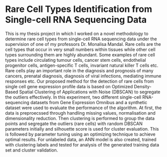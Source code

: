 # Rare Cell Types Identification from Single-cell RNA Sequencing Data

This is my thesis project in which I worked on a novel methodology to determine rare cell types from single-cell RNA sequencing data  under the supervision of one of my professors Dr. Monalisa Mandal. Rare cells are the cell types that occur in very small numbers within tissues while other cell types surrounding them are highly abundant. Some examples of rare cell types include circulating tumour cells, cancer stem cells, endothelial progenitor cells, antigen-specific T cells, invariant natural killer T cells etc. Rare cells play an important role in the diagnosis and prognosis of many cancers, prenatal diagnosis, diagnosis of viral infections, mediating immune responses etc. Our proposed method for the detection of rare cells from single cell gene expression profile data is based on Optimized Density-Based Spatial Clustering of Applications with Noise (DBSCAN) to segregate the outliers effectively. In this experiment, two different single-cell RNA-sequencing datasets from Gene Expression Omnibus and a synthetic dataset were used to evaluate the performance of the algorithm. At first, the data is preproecssed through handling missing values, normalisation and dimensionality reduction. Then clustering is performed to group the data points and segregate the outliers (rare cells) with random DBSCAN parameters initially and silhouette score is used for cluster evaluation. This is followed by parameter tuning using an optimizing technique to achieve optimal results. For unlabeled data, an ANN model is also created, trained with clustering labels and tested for analysis of the generated training data set and cluster validation.

